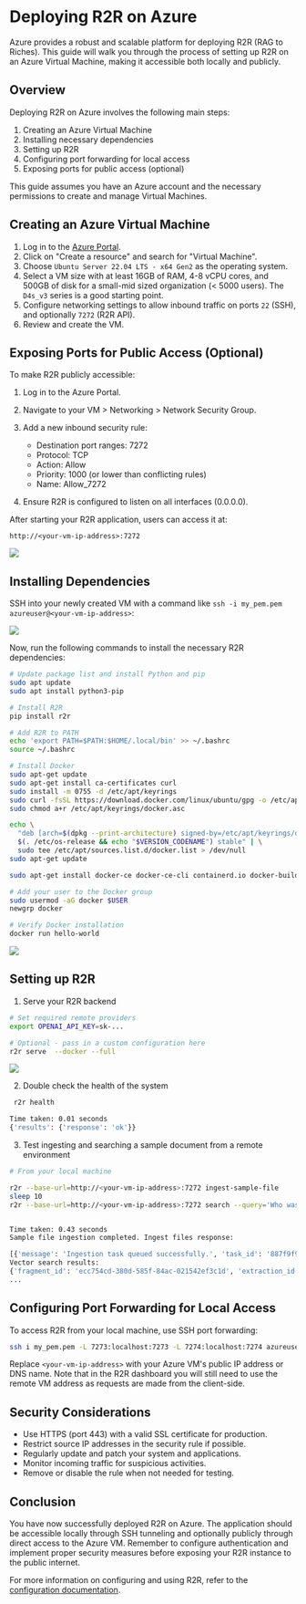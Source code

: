 
# Deploying R2R on Azure

Azure provides a robust and scalable platform for deploying R2R (RAG to Riches). This guide will walk you through the process of setting up R2R on an Azure Virtual Machine, making it accessible both locally and publicly.

## Overview

Deploying R2R on Azure involves the following main steps:

1. Creating an Azure Virtual Machine
2. Installing necessary dependencies
3. Setting up R2R
4. Configuring port forwarding for local access
5. Exposing ports for public access (optional)

This guide assumes you have an Azure account and the necessary permissions to create and manage Virtual Machines.

## Creating an Azure Virtual Machine

1. Log in to the [Azure Portal](https://portal.azure.com/).
2. Click on "Create a resource" and search for "Virtual Machine".
3. Choose `Ubuntu Server 22.04 LTS - x64 Gen2` as the operating system.
4. Select a VM size with at least 16GB of RAM, 4-8 vCPU cores, and 500GB of disk for a small-mid sized organization (< 5000 users). The `D4s_v3` series is a good starting point.
5. Configure networking settings to allow inbound traffic on ports `22` (SSH), and optionally `7272` (R2R API).
6. Review and create the VM.


## Exposing Ports for Public Access (Optional)

To make R2R publicly accessible:

1. Log in to the Azure Portal.
2. Navigate to your VM > Networking > Network Security Group.
3. Add a new inbound security rule:
   - Destination port ranges: 7272
   - Protocol: TCP
   - Action: Allow
   - Priority: 1000 (or lower than conflicting rules)
   - Name: Allow_7272

4. Ensure R2R is configured to listen on all interfaces (0.0.0.0).

After starting your R2R application, users can access it at:

```
http://<your-vm-ip-address>:7272
```

<Frame caption="Opening ports 7272 in our Azure cloud deployment">
  <img src="/images/azure_security.png" />
</Frame>

## Installing Dependencies

SSH into your newly created VM with a command like `ssh -i my_pem.pem azureuser@<your-vm-ip-address>`:

<Frame caption="System info at first connection to the remote instance">
  <img src="/images/ssh_print.png" />
</Frame>

Now, run the following commands to install the necessary R2R dependencies:


```bash
# Update package list and install Python and pip
sudo apt update
sudo apt install python3-pip

# Install R2R
pip install r2r

# Add R2R to PATH
echo 'export PATH=$PATH:$HOME/.local/bin' >> ~/.bashrc
source ~/.bashrc

# Install Docker
sudo apt-get update
sudo apt-get install ca-certificates curl
sudo install -m 0755 -d /etc/apt/keyrings
sudo curl -fsSL https://download.docker.com/linux/ubuntu/gpg -o /etc/apt/keyrings/docker.asc
sudo chmod a+r /etc/apt/keyrings/docker.asc

echo \
  "deb [arch=$(dpkg --print-architecture) signed-by=/etc/apt/keyrings/docker.asc] https://download.docker.com/linux/ubuntu \
  $(. /etc/os-release && echo "$VERSION_CODENAME") stable" | \
  sudo tee /etc/apt/sources.list.d/docker.list > /dev/null
sudo apt-get update

sudo apt-get install docker-ce docker-ce-cli containerd.io docker-buildx-plugin docker-compose-plugin

# Add your user to the Docker group
sudo usermod -aG docker $USER
newgrp docker

# Verify Docker installation
docker run hello-world
```

<Frame caption="Successful Docker hello-world output">
  <img src="/images/docker_hello_world.png" />
</Frame>


## Setting up R2R

1. Serve your R2R backend

```bash
# Set required remote providers
export OPENAI_API_KEY=sk-...

# Optional - pass in a custom configuration here
r2r serve  --docker --full
```


<Frame caption="Printout for a successful deployment">
  <img src="images/azure_deployment.png" />
</Frame>

2. Double check the health of the system

```bash
 r2r health
```

```bash
Time taken: 0.01 seconds
{'results': {'response': 'ok'}}
```

3. Test ingesting and searching a sample document from a remote environment

```bash
# From your local machine

r2r --base-url=http://<your-vm-ip-address>:7272 ingest-sample-file
sleep 10
r2r --base-url=http://<your-vm-ip-address>:7272 search --query='Who was aristotle?'
```

```bash

Time taken: 0.43 seconds
Sample file ingestion completed. Ingest files response:

[{'message': 'Ingestion task queued successfully.', 'task_id': '887f9f99-cc18-4c1e-8f61-facf1d212334', 'document_id': '9fbe403b-c11c-5aae-8ade-ef22980c3ad1'}]
Vector search results:
{'fragment_id': 'ecc754cd-380d-585f-84ac-021542ef3c1d', 'extraction_id': '92d78034-8447-5046-bf4d-e019932fbc20', 'document_id': '9fbe403b-c11c-5aae-8ade-ef22980c3ad1', 'user_id': '2acb499e-8428-543b-bd85-0d9098718220', 'collection_ids': [], 'score': 0.7822163571248282, 'text': 'Aristotle[A] (Greek: Ἀριστοτέλης Aristotélēs, pronounced [aristotélɛːs]; 384–322 BC) was an Ancient Greek philosopher and polymath. His writings cover a broad range of subjects spanning the natural sciences, philosophy, linguistics, economics, politics, psychology, and the arts. As the founder of the Peripatetic school of philosophy in the Lyceum in Athens, he began the wider Aristotelian tradition that followed, which set the groundwork for the development of modern science.', 'metadata': {'title': 'aristotle.txt', 'version': 'v0', 'chunk_order': 0, 'document_type': 'txt', 'unstructured_filetype': 'text/plain', 'unstructured_languages': ['eng'], 'partitioned_by_unstructured': True, 'associatedQuery': 'Who was aristotle?'}}
...
```

## Configuring Port Forwarding for Local Access

To access R2R from your local machine, use SSH port forwarding:

```bash
ssh i my_pem.pem -L 7273:localhost:7273 -L 7274:localhost:7274 azureuser@<your-vm-ip-address>
```

Replace `<your-vm-ip-address>` with your Azure VM's public IP address or DNS name. Note that in the R2R dashboard you will still need to use the remote VM address as requests are made from the client-side.

## Security Considerations

- Use HTTPS (port 443) with a valid SSL certificate for production.
- Restrict source IP addresses in the security rule if possible.
- Regularly update and patch your system and applications.
- Monitor incoming traffic for suspicious activities.
- Remove or disable the rule when not needed for testing.

## Conclusion

You have now successfully deployed R2R on Azure. The application should be accessible locally through SSH tunneling and optionally publicly through direct access to the Azure VM. Remember to configure authentication and implement proper security measures before exposing your R2R instance to the public internet.

For more information on configuring and using R2R, refer to the [configuration documentation](/documentation/configuration/introduction).